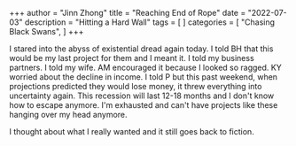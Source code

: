+++
author = "Jinn Zhong"
title = "Reaching End of Rope"
date = "2022-07-03"
description = "Hitting a Hard Wall"
tags = [
]
categories = [
    "Chasing Black Swans",
]
+++

I stared into the abyss of existential dread again today. I told BH that this would be my last project for them and I meant it. I told my business partners. I told my wife. AM encouraged it because I looked so ragged. KY worried about the decline in income. I told P but this past weekend, when projections predicted they would lose money, it threw everything into uncertainty again. This recession will last 12-18 months and I don't know how to escape anymore. I'm exhausted and can't have projects like these hanging over my head anymore.

I thought about what I really wanted and it still goes back to fiction.
